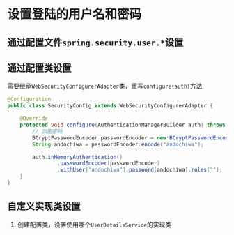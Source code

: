 # 设置登陆的用户名和密码

## 通过配置文件`spring.security.user.*`设置

## 通过配置类设置

需要继承`WebSecurityConfigurerAdapter`类，重写`configure(auth)`方法

```java
@Configuration
public class SecurityConfig extends WebSecurityConfigurerAdapter {

    @Override
    protected void configure(AuthenticationManagerBuilder auth) throws Exception {
        // 加密密码
        BCryptPasswordEncoder passwordEncoder = new BCryptPasswordEncoder();
        String andochiwa = passwordEncoder.encode("andochiwa");

        auth.inMemoryAuthentication()
                .passwordEncoder(passwordEncoder)
                .withUser("andochiwa").password(andochiwa).roles("");
    }
}
```

## 自定义实现类设置

1. 创建配置类，设置使用哪个`UserDetailsService`的实现类
